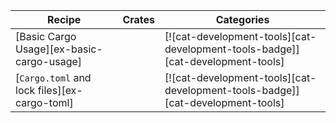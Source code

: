 | Recipe | Crates | Categories |
|---|---|---|
| [Basic Cargo Usage][ex-basic-cargo-usage] |  | [![cat-development-tools][cat-development-tools-badge]][cat-development-tools] |
| [`Cargo.toml` and lock files][ex-cargo-toml] |  | [![cat-development-tools][cat-development-tools-badge]][cat-development-tools] |
